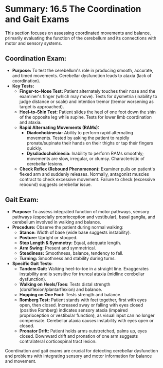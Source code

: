 # Summary: 16.5 The Coordination and Gait Exams

This section focuses on assessing coordinated movements and balance, primarily evaluating the function of the cerebellum and its connections with motor and sensory systems.

## Coordination Exam:

*   **Purpose:** To test the cerebellum's role in producing smooth, accurate, and timed movements. Cerebellar dysfunction leads to ataxia (lack of coordination).
*   **Key Tests:**
    *   **Finger-to-Nose Test:** Patient alternately touches their nose and the examiner's finger (which may move). Tests for dysmetria (inability to judge distance or scale) and intention tremor (tremor worsening as target is approached).
    *   **Heel-to-Shin Test:** Patient slides the heel of one foot down the shin of the opposite leg while supine. Tests for lower limb coordination and ataxia.
    *   **Rapid Alternating Movements (RAMs):**
        *   **Diadochokinesia:** Ability to perform rapid alternating movements. Tested by asking the patient to rapidly pronate/supinate their hands on their thighs or tap their fingers quickly.
        *   **Dysdiadochokinesia:** Inability to perform RAMs smoothly; movements are slow, irregular, or clumsy. Characteristic of cerebellar lesions.
    *   **Check Reflex (Rebound Phenomenon):** Examiner pulls on patient's flexed arm and suddenly releases. Normally, antagonist muscles contract to check excessive movement. Failure to check (excessive rebound) suggests cerebellar issue.

## Gait Exam:

*   **Purpose:** To assess integrated function of motor pathways, sensory pathways (especially proprioception and vestibular), basal ganglia, and cerebellum involved in walking and balance.
*   **Procedure:** Observe the patient during normal walking:
    *   **Stance:** Width of base (wide base suggests instability).
    *   **Posture:** Upright or stooped.
    *   **Step Length & Symmetry:** Equal, adequate length.
    *   **Arm Swing:** Present and symmetrical.
    *   **Steadiness:** Smoothness, balance, tendency to fall.
    *   **Turning:** Smoothness and stability during turns.
*   **Specific Gait Tests:**
    *   **Tandem Gait:** Walking heel-to-toe in a straight line. Exaggerates instability and is sensitive for truncal ataxia (midline cerebellar dysfunction).
    *   **Walking on Heels/Toes:** Tests distal strength (dorsiflexion/plantarflexion) and balance.
    *   **Hopping on One Foot:** Tests strength and balance.
    *   **Romberg Test:** Patient stands with feet together, first with eyes open, then closed. Increased sway or falling with eyes closed (positive Romberg) indicates sensory ataxia (impaired proprioception or vestibular function), as visual input can no longer compensate. Cerebellar ataxia causes instability with eyes open or closed.
    *   **Pronator Drift:** Patient holds arms outstretched, palms up, eyes closed. Downward drift and pronation of one arm suggests contralateral corticospinal tract lesion.

Coordination and gait exams are crucial for detecting cerebellar dysfunction and problems with integrating sensory and motor information for balance and movement.
